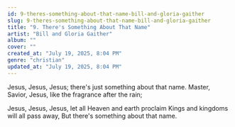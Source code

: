 ```yaml
---
id: 9-theres-something-about-that-name-bill-and-gloria-gaither
slug: 9-theres-something-about-that-name-bill-and-gloria-gaither
title: "9. There's Something About That Name"
artist: "Bill and Gloria Gaither"
album: ""
cover: ""
created_at: "July 19, 2025, 8:04 PM"
genre: "christian"
updated_at: "July 19, 2025, 8:04 PM"
---
```


Jesus, Jesus, Jesus; there's just something about that name.
Master, Savior, Jesus, like the fragrance after the rain;

Jesus, Jesus, Jesus, let all Heaven and earth proclaim Kings and kingdoms will all pass away, But there's something about that name. 